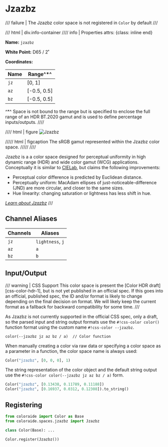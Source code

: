 # Jzazbz

/// failure | The Jzazbz color space is not registered in `Color` by default
///

/// html | div.info-container
//// info | Properties
    attrs: {class: inline end}

**Name:** `jzazbz`

**White Point:** D65 / 2˚

**Coordinates:**

Name | Range^\*^
---- | ---------
`jz` | [0, 1]
`az` | [-0.5, 0.5]
`bz` | [-0.5, 0.5]

^\*^ Space is not bound to the range but is specified to enclose the full range of an HDR BT.2020 gamut and is used
to define percentage inputs/outputs.
////

//// html | figure
![Jzazbz](../images/jzazbz-3d.png)

///// html | figcaption
The sRGB gamut represented within the Jzazbz color space.
/////
////

Jzazbz is a a color space designed for perceptual uniformity in high dynamic range (HDR) and wide color gamut (WCG)
applications. Conceptually it is similar to [CIELab](./lab.md), but claims the following improvements:

- Perceptual color difference is predicted by Euclidean distance.
- Perceptually uniform: MacAdam ellipses of just-noticeable-difference (JND) are more circular, and closer to the same
  sizes.
- Hue linearity: changing saturation or lightness has less shift in hue.

_[Learn about Jzazbz](https://www.osapublishing.org/oe/fulltext.cfm?uri=oe-25-13-15131&id=368272)_
///

## Channel Aliases

Channels | Aliases
-------- | -------
`jz`     | `lightness`, `j`
`az`     | `a`
`bz`     | `b`

## Input/Output

/// warning | CSS Support
This color space is present the [Color HDR draft][css-color-hdr-1], but is not yet published in an official spec. If
this goes into an official, published spec, the ID and/or format is likely to change depending on the final decision on
format. We will likely keep the current format as a fallback for backward compatibility for some time.
///

As Jzazbz is not currently supported in the official CSS spec, only a draft, so the parsed input and string output
formats use the `#!css-color color()` function format using the custom name `#!css-color --jzazbz`.

```css-color
color(--jzazbz jz az bz / a)  // Color function
```

When manually creating a color via raw data or specifying a color space as a parameter in a function, the color
space name is always used:

```py
Color("jzazbz", [0, 0, 0], 1)
```

The string representation of the color object and the default string output use the
`#!css-color color(--jzazbz jz az bz / a)` form.

```py play
Color("jzazbz", [0.13438, 0.11789, 0.11188])
Color("jzazbz", [0.16937, 0.0312, 0.12308]).to_string()
```

## Registering

```py
from coloraide import Color as Base
from coloraide.spaces.jzazbz import Jzazbz

class Color(Base): ...

Color.register(Jzazbz())
```
